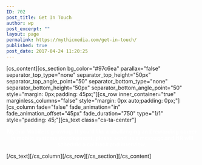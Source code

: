 ```yaml
---
ID: 702
post_title: Get In Touch
author: wp
post_excerpt: ""
layout: page
permalink: https://mythicmedia.com/get-in-touch/
published: true
post_date: 2017-04-24 11:20:25
---
```

[cs_content][cs_section bg_color="#97c6ea" parallax="false" separator_top_type="none" separator_top_height="50px" separator_top_angle_point="50" separator_bottom_type="none" separator_bottom_height="50px" separator_bottom_angle_point="50" style="margin: 0px;padding: 45px;"][cs_row inner_container="true" marginless_columns="false" style="margin: 0px auto;padding: 0px;"][cs_column fade="false" fade_animation="in" fade_animation_offset="45px" fade_duration="750" type="1/1" style="padding: 45;"][cs_text class="cs-ta-center"]<p style="text-align: center;"><span style="color: #ffffff;"><strong>Mythic Mobile is growing. If you'd like a challenging and rewarding career in mobile systems development, please send us a message and HR will schedule a callback and interview.</strong></span></p>[/cs_text][/cs_column][/cs_row][/cs_section][/cs_content]